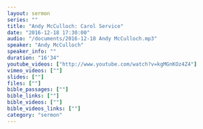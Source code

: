 ```yaml
---
layout: sermon
series: ""
title: "Andy McCulloch: Carol Service"
date: "2016-12-18 17:30:00"
audio: "/documents/2016-12-18 Andy McCulloch.mp3"
speaker: "Andy McCulloch"
speaker_info: ""
duration: "16'34"
youtube_videos: ["http://www.youtube.com/watch?v=kgMGnKOz4Z4"]
vimeo_videos: [""]
slides: [""]
files: [""]
bible_passages: [""]
bible_links: [""]
bible_videos: [""]
bible_videos_links: [""]
category: "sermon"
---
```

